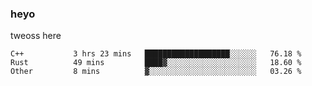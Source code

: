 ### heyo
tweoss here

<!--START_SECTION:waka-->

```text
C++           3 hrs 23 mins   ███████████████████░░░░░░   76.18 %
Rust          49 mins         ████▓░░░░░░░░░░░░░░░░░░░░   18.60 %
Other         8 mins          ▓░░░░░░░░░░░░░░░░░░░░░░░░   03.26 %
```

<!--END_SECTION:waka-->

<!--
**Tweoss/tweoss** is a ✨ _special_ ✨ repository because its `README.md` (this file) appears on your GitHub profile.

Here are some ideas to get you started:

- 🔭 I’m currently working on ...
- 🌱 I’m currently learning ...
- 👯 I’m looking to collaborate on ...
- 🤔 I’m looking for help with ...
- 💬 Ask me about ...
- 📫 How to reach me: ...
- 😄 Pronouns: ...
- ⚡ Fun fact: ...
-->
